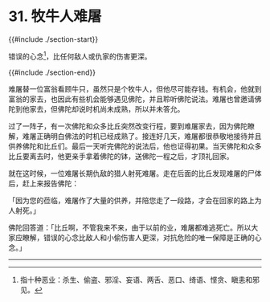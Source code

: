 # 31. 牧牛人难屠
{{#include ./section-start}}

错误的心念[^1]，比任何敌人或仇家的伤害更深。

{{#include ./section-end}}

难屠替一位富翁看顾牛只，虽然只是个牧牛人，但他尽可能存钱。有机会，他就到富翁的家去，也因此有些机会能够遇见佛陀，并且聆听佛陀说法。难屠也曾邀请佛陀到他家去，但佛陀却说时机尚未成熟，所以并未答允。

过了一阵子，有一次佛陀和众多比丘突然改变行程，要到难屠家去，因为佛陀瞭解，难屠正确明白佛法的时机已经成熟了。接连好几天，难屠都很恭敬地接待并且供养佛陀和比丘们。最后一天听完佛陀的说法后，他也证得初果。当天佛陀和众多比丘要离去时，他更亲手拿着佛陀的钵，送佛陀一程之后，才顶礼回家。

就在这时候，一位难屠长期仇敌的猎人射死难屠。走在后面的比丘发现难屠的尸体后，赶上来报告佛陀：

「因为您的莅临，难屠作了大量的供养，并陪您走了一段路，才会在回家的路上为人射死。」

佛陀回答道：「比丘啊，不管我来不来，由于以前的业，难屠都难逃死亡。所以大家应瞭解，错误的心念比敌人和小偷伤害人更深，对抗危险的唯一保障是正确的心念。」


---



[^1]: 指十种恶业：杀生、偷盗、邪淫、妄语、两舌、恶口、绮语、悭贪、瞋恚和邪见。

